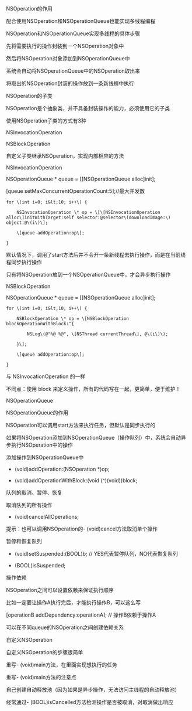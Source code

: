 NSOperation的作用

配合使用NSOperation和NSOperationQueue也能实现多线程编程



NSOperation和NSOperationQueue实现多线程的具体步骤

先将需要执行的操作封装到一个NSOperation对象中

然后将NSOperation对象添加到NSOperationQueue中

系统会自动将NSOperationQueue中的NSOperation取出来

将取出的NSOperation封装的操作放到一条新线程中执行



NSOperation的子类

NSOperation是个抽象类，并不具备封装操作的能力，必须使用它的子类

使用NSOperation子类的方式有3种

NSInvocationOperation

NSBlockOperation

自定义子类继承NSOperation，实现内部相应的方法



NSInvocationOperation

NSOperationQueue \* queue = \[\[NSOperationQueue alloc\]init\];

\[queue setMaxConcurrentOperationCount:5\];//最大并发数 

    for \(int i=0; i&lt;10; i++\) {

        NSInvocationOperation \* op = \[\[NSInvocationOperation alloc\]initWithTarget:self selector:@selector\(downloadImage:\) object:@\(i\)\];

        \[queue addOperation:op\];

    }

默认情况下，调用了start方法后并不会开一条新线程去执行操作，而是在当前线程同步执行操作

只有将NSOperation放到一个NSOperationQueue中，才会异步执行操作



NSBlockOperation

NSOperationQueue \* queue = \[\[NSOperationQueue alloc\]init\];

    for \(int i=0; i&lt;10; i++\) {

        NSBlockOperation \* op = \[NSBlockOperation blockOperationWithBlock:^{

            NSLog\(@"%@ %@", \[NSThread currentThread\], @\(i\)\);

        }\];

        \[queue addOperation:op\];

    }

与 NSInvocationOperation 的一样

 不同点：使用 block 来定义操作，所有的代码写在一起，更简单，便于维护！



NSOperationQueue

NSOperationQueue的作用

NSOperation可以调用start方法来执行任务，但默认是同步执行的

如果将NSOperation添加到NSOperationQueue（操作队列）中，系统会自动异步执行NSOperation中的操作



添加操作到NSOperationQueue中

- \(void\)addOperation:\(NSOperation \*\)op;

- \(void\)addOperationWithBlock:\(void \(^\)\(void\)\)block;



队列的取消、暂停、恢复

取消队列的所有操作

- \(void\)cancelAllOperations;

提示：也可以调用NSOperation的- \(void\)cancel方法取消单个操作

暂停和恢复队列

- \(void\)setSuspended:\(BOOL\)b; // YES代表暂停队列，NO代表恢复队列

- \(BOOL\)isSuspended;



操作依赖

NSOperation之间可以设置依赖来保证执行顺序

比如一定要让操作A执行完后，才能执行操作B，可以这么写

\[operationB addDependency:operationA\]; // 操作B依赖于操作A

可以在不同queue的NSOperation之间创建依赖关系



自定义NSOperation

自定义NSOperation的步骤很简单

重写- \(void\)main方法，在里面实现想执行的任务



重写- \(void\)main方法的注意点

自己创建自动释放池（因为如果是异步操作，无法访问主线程的自动释放池）

经常通过- \(BOOL\)isCancelled方法检测操作是否被取消，对取消做出响应



